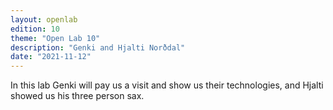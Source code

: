 ```yaml
---
layout: openlab
edition: 10
theme: "Open Lab 10"
description: "Genki and Hjalti Norðdal"
date: "2021-11-12"
---
```


In this lab Genki will pay us a visit and show us their technologies, and Hjalti showed us his three person sax.